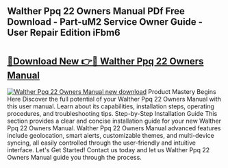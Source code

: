 ## Walther Ppq 22 Owners Manual PDf Free Download - Part-uM2 Service Owner Guide - User Repair Edition iFbm6

# <h2><a href="http://bc33949.oget.top/?id=Walther+Ppq+22+Owners+Manual">🔗Download New 👉🔴 Walther Ppq 22 Owners Manual</a></h2>

[![Walther Ppq 22 Owners Manual new download](https://i.imgur.com/5g1atiW.png)](http://bc33949.oget.top/?id=Walther+Ppq+22+Owners+Manual)
Product Mastery Begins Here Discover the full potential of your Walther Ppq 22 Owners Manual with this user manual. Learn about its capabilities, installation steps, operating procedures, and troubleshooting tips. Step-by-Step Installation Guide This section provides a clear and concise installation guide for your new Walther Ppq 22 Owners Manual. Walther Ppq 22 Owners Manual advanced features include geolocation, smart alerts, customizable themes, and multi-device syncing, all easily controlled through the user-friendly and intuitive interface. Let's Get Started! Contact us today and let us Walther Ppq 22 Owners Manual guide you through the process.
